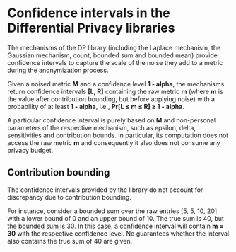 # Confidence intervals in the Differential Privacy libraries

The mechanisms of the DP library (including the Laplace mechanism, the Gaussian
mechanism, count, bounded sum and bounded mean) provide confidence intervals to
capture the scale of the noise they add to a metric during the anonymization
process.

Given a noised metric **M** and a confidence level **1 - alpha**, the mechanisms
return confidence intervals **[L, R]** containing the raw metric **m** (where
**m** is the value after contribution bounding, but before applying noise) with
a probability of at least **1 - alpha**, i.e., **Pr[L ≤ m ≤ R] ≥ 1 - alpha**.

A particular confidence interval is purely based on **M** and non-personal
parameters of the respective mechanism, such as epsilon, delta, sensitivities
and contribution bounds. In particular, its computation does not access the raw
metric **m** and consequently it also does not consume any privacy budget.

## Contribution bounding

The confidence intervals provided by the library do not account for discrepancy
due to contribution bounding.

For instance, consider a bounded sum over the raw entries [5, 5, 10, 20] with a
lower bound of 0 and an upper bound of 10. The true sum is 40, but the bounded
sum is 30. In this case, a confidence interval will contain **m = 30** with the
respective confidence level. No guarantees whether the interval also contains
the true sum of 40 are given.
